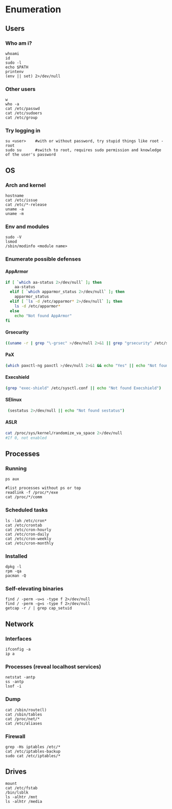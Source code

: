 # Enumeration

## Users

### Who am i?

```
whoami
id
sudo -l
echo $PATH
printenv
(env || set) 2>/dev/null
```

### Other users

```
w
who -a
cat /etc/passwd
cat /etc/sudoers
cat /etc/group
```

### Try logging in

```
su <user>    #with or without password, try stupid things like root - root
sudo su      #switch to root, requires sudo permission and knowledge of the user's password
```

## OS

### Arch and kernel

```
hostname
cat /etc/issue
cat /etc/*-release
uname -a
uname -m
```

### Env and modules

```
sudo -V
lsmod
/sbin/modinfo <module name>
```

### Enumerate possible defenses

#### AppArmor

```bash
if [ `which aa-status 2>/dev/null` ]; then
    aa-status
  elif [ `which apparmor_status 2>/dev/null` ]; then
    apparmor_status
  elif [ `ls -d /etc/apparmor* 2>/dev/null` ]; then
    ls -d /etc/apparmor*
  else
    echo "Not found AppArmor"
fi
```

#### Grsecurity

```bash
((uname -r | grep "\-grsec" >/dev/null 2>&1 || grep "grsecurity" /etc/sysctl.conf >/dev/null 2>&1) && echo "Yes" || echo "Not found grsecurity")
```

#### PaX

```bash
(which paxctl-ng paxctl >/dev/null 2>&1 && echo "Yes" || echo "Not found PaX")
```

#### Execshield

```bash
(grep "exec-shield" /etc/sysctl.conf || echo "Not found Execshield")
```

#### SElinux

```bash
 (sestatus 2>/dev/null || echo "Not found sestatus")
```

#### ASLR

```bash
cat /proc/sys/kernel/randomize_va_space 2>/dev/null
#If 0, not enabled
```

## Processes

### Running

```
ps aux

#list processes without ps or top
readlink -f /proc/*/exe
cat /proc/*/comm
```

### Scheduled tasks

```
ls -lah /etc/cron*
cat /etc/crontab
cat /etc/cron-hourly
cat /etc/cron-daily
cat /etc/cron-weekly
cat /etc/cron-monthly
```

### Installed

```
dpkg -l
rpm -qa
pacman -Q
```

### Self-elevating binaries

```
find / -perm -u=s -type f 2>/dev/null
find / -perm -g=s -type f 2>/dev/null
getcap -r / | grep cap_setuid
```

## Network

### Interfaces

```
ifconfig -a
ip a
```

### Processes (reveal localhost services)

```
netstat -antp
ss -antp
lsof -i
```

### Dump

```
cat /sbin/route(l)
cat /sbin/tables
cat /proc/net/*
cat /etc/aliases
```

### Firewall

```
grep -Hs iptables /etc/*
cat /etc/iptables-backup
sudo cat /etc/iptables/*
```

## Drives

```
mount
cat /etc/fstab
/bin/lsblk
ls -alhtr /mnt
ls -alhtr /media
```

